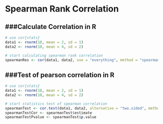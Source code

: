 # Spearman Rank Correlation

<script type="text/javascript" src="../js/general.js"></script>

###Calculate Correlation in R
---

```R
# use cor{stats}
data1 <- rnorm(10, mean = 2, sd = 1)
data2 <- rnorm(10, mean = 4, sd = 2)

# start calculating spearman rank correlation
spearmanRes <- cor(data1, data2, use = "everything", method = "spearman")
```

###Test of pearson correlation in R
---

```R
# use cor{stats}
data1 <- rnorm(10, mean = 2, sd = 1)
data2 <- rnorm(10, mean = 4, sd = 2)

# start statistics test of spearman correlation
spearmanTest <- cor.test(data1, data2, alternative = "two.sided", method = "spearman")
spearmanTestCor <- spearmanTest$estimate
spearmanTestPvalue <- spearmanTest$p.value
```